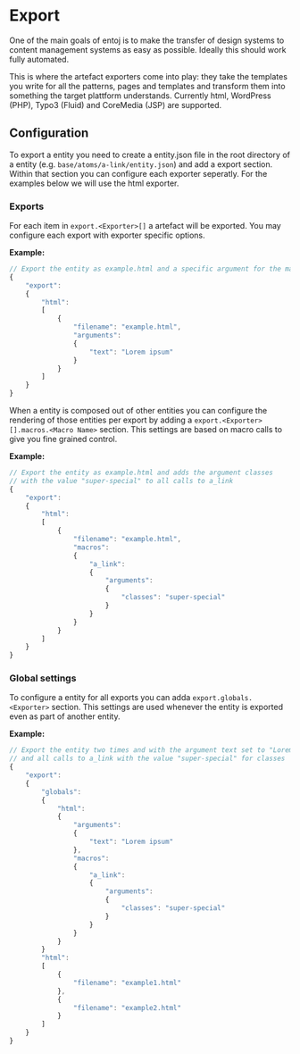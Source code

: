 # Export

One of the main goals of entoj is to make the transfer of design systems to content management systems as easy as possible. Ideally this should work fully automated.

This is where the artefact exporters come into play: they take the templates you write for all the patterns, pages and templates and transform them into something the target plattform understands. Currently html, WordPress (PHP), Typo3 (Fluid) and CoreMedia (JSP) are supported. 


## Configuration

To export a entity you need to create a entity.json file in the root directory of a entity (e.g. `base/atoms/a-link/entity.json`) and add a export section. Within that section you can configure each exporter seperatly. For the examples below we will use the html exporter. 


### Exports

For each item in `export.<Exporter>[]` a artefact will be exported. You may configure each export with exporter specific options.

**Example:**
```javascript
// Export the entity as example.html and a specific argument for the macro
{
	"export":
	{
        "html":
        [
            {
                "filename": "example.html",
                "arguments":
                {
                    "text": "Lorem ipsum"
                }
            }
        ]
	}
}
```

When a entity is composed out of other entities you can configure the rendering of those entities per export by adding a `export.<Exporter>[].macros.<Macro Name>` section. This settings are based on macro calls to give you fine grained control.


**Example:**
```javascript
// Export the entity as example.html and adds the argument classes 
// with the value "super-special" to all calls to a_link
{
	"export":
	{
        "html":
        [
            {
                "filename": "example.html",
                "macros":
                {
                    "a_link": 
                    {
                        "arguments":
                        {
                            "classes": "super-special"
                        }
                    }
                }
            }
        ]
	}
}
```


### Global settings

To configure a entity for all exports you can adda  `export.globals.<Exporter>` section. This settings are used whenever the entity is exported even as part of another entity.


**Example:**
```javascript
// Export the entity two times and with the argument text set to "Lorem Ipsum" 
// and all calls to a_link with the value "super-special" for classes
{
	"export":
	{
        "globals":
        {
            "html":
            {
                "arguments":
                {
                    "text": "Lorem ipsum"
                },
                "macros":
                {
                    "a_link": 
                    {
                        "arguments":
                        {
                            "classes": "super-special"
                        }
                    }
                }                                
            }
        }
        "html":
        [
            {
                "filename": "example1.html"
            },
            {
                "filename": "example2.html"
            }            
        ]
	}
}
```
